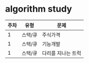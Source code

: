 # algorithm study

| 주차 | 유형 | 문제 |
| - | ----- |  ------ |
| 1| 스택/큐 | 주식가격 | 
| 1| 스택/큐 | 기능개발 | 
| 1| 스택/큐 | 다리를 지나는 트럭 | 




